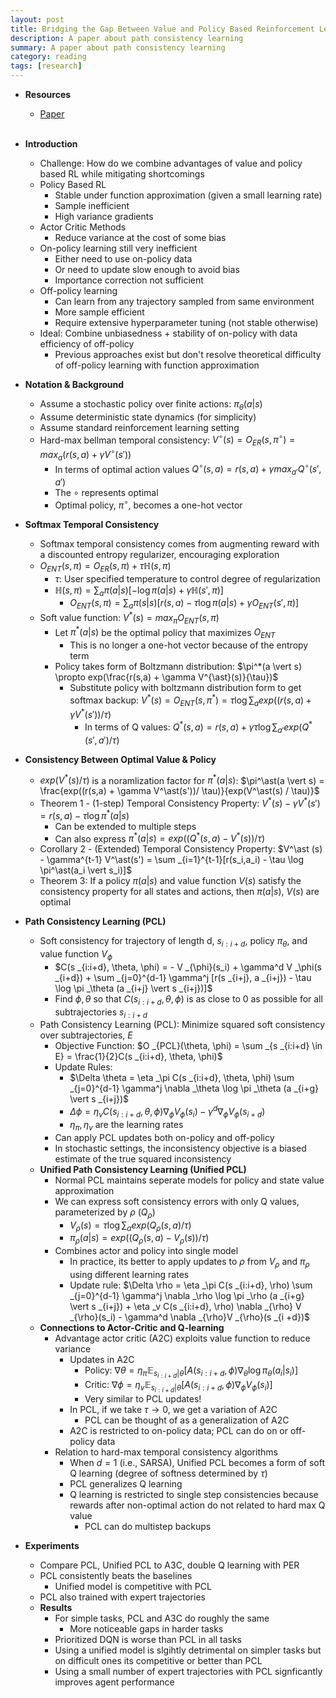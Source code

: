 ```yaml
---
layout: post
title: Bridging the Gap Between Value and Policy Based Reinforcement Learning
description: A paper about path consistency learning
summary: A paper about path consistency learning
category: reading
tags: [research]
---
```


* **Resources**
    - [Paper](https://arxiv.org/abs/1702.08892)
<br><br/>

* **Introduction**
    * Challenge: How do we combine advantages of value and policy based RL while mitigating shortcomings
    * Policy Based RL
        * Stable under function approximation (given a small learning rate)
        * Sample inefficient
        * High variance gradients
    * Actor Critic Methods
        * Reduce variance at the cost of some bias
    * On-policy learning still very inefficient
        * Either need to use on-policy data
        * Or need to update slow enough to avoid bias
        * Importance correction not sufficient
    * Off-policy learning 
        * Can learn from any trajectory sampled from same environment
        * More sample efficient
        * Require extensive hyperparameter tuning (not stable otherwise)
    * Ideal: Combine unbiasedness + stability of on-policy with data efficiency of off-policy
        * Previous approaches exist but don't resolve theoretical difficulty of off-policy learning with function approximation
* **Notation & Background**
    * Assume a stochastic policy over finite actions: $\pi _\theta(a \vert s)$
    * Assume deterministic state dynamics (for simplicity)
    * Assume standard reinforcement learning setting
    * Hard-max bellman temporal consistency: $V^\circ(s) = O _{ER}(s, \pi^\circ) = max_a (r(s,a) + \gamma V^\circ(s'))$
        * In terms of optimal action values $Q^\circ(s,a) = r(s,a) + \gamma max _{a'}Q^\circ(s',a')$
        * The $\circ$ represents optimal
        * Optimal policy, $\pi^\circ$, becomes a one-hot vector
* **Softmax Temporal Consistency**
    * Softmax temporal consistency comes from augmenting reward with a discounted entropy regularizer, encouraging exploration
    * $O _{ENT}(s, \pi) = O _{ER} (s, \pi) + \tau \mathbb{H}(s, \pi)$
        * $\tau$: User specified temperature to control degree of regularization
        * $\mathbb{H}(s, \pi) = \sum_a \pi(a \vert s)[- \log \pi(a \vert s) + \gamma \mathbb{H}(s', \pi)]$
            * $O _{ENT}(s, \pi) = \sum_a \pi(s \vert s)[r(s,a) - \tau \log \pi(a \vert s) + \gamma O _{ENT}(s', \pi)]$
    * Soft value function: $V^* (s) = max_\pi O _{ENT}(s, \pi)$ 
        * Let $\pi^*(a \vert s)$ be the optimal policy that maximizes $O _{ENT}$
            * This is no longer a one-hot vector because of the entropy term
        * Policy takes form of Boltzmann distribution: $\pi^*(a \vert s) \propto exp(\frac{r(s,a) + \gamma V^{\ast}(s)}{\tau})$
            * Substitute policy with boltzmann distribution form to get softmax backup: $V^*(s) = O _{ENT}(s, \pi^\ast) = \tau \log \sum_a exp((r(s,a) + \gamma V^\ast(s'))/ \tau)$
                * In terms of Q values: $Q^\ast(s,a) = r(s,a) + \gamma \tau \log \sum _{a'} exp(Q^\ast(s',a')/ \tau)$
* **Consistency Between Optimal Value & Policy**
    * $exp(V^\ast(s) / \tau)$ is a noramlization factor for $\pi^\ast(a \vert s)$: $\pi^\ast(a \vert s) = \frac{exp((r(s,a) + \gamma V^\ast(s'))/ \tau)}{exp(V^\ast(s) / \tau)}$
    * Theorem 1 - (1-step) Temporal Consistency Property: $V^\ast (s) - \gamma V^\ast(s') = r(s,a) - \tau \log \pi^\ast(a \vert s)$
        * Can be extended to multiple steps
        * Can also express $\pi^\ast(a \vert s) = exp((Q^\ast(s,a) - V^\ast(s)) / \tau)$
    * Corollary 2 - (Extended) Temporal Consistency Property: $V^\ast (s) - \gamma^{t-1} V^\ast(s') = \sum _{i=1}^{t-1}[r(s_i,a_i) - \tau \log \pi^\ast(a_i \vert s_i)]$
    * Theorem 3: If a policy $\pi(a \vert s)$ and value function $V(s)$ satisfy the consistency property for all states and actions, then $\pi(a \vert s)$, $V(s)$ are optimal
* **Path Consistency Learning (PCL)**
    * Soft consistency for trajectory of length d, $s _{i:i+d}$, policy $\pi _\theta$, and value function $V _{\phi}$
        * $C(s _{i:i+d}, \theta, \phi) = - V _{\phi}(s_i) + \gamma^d V _\phi(s _{i+d}) + \sum _{j=0}^{d-1} \gamma^j [r(s _{i+j}, a _{i+j}) - \tau \log \pi _\theta (a _{i+j} \vert s _{i+j})]$
        * Find $\phi, \theta$ so that $C(s _{i:i+d}, \theta, \phi)$ is as close to 0 as possible for all subtrajectories $s _{i:i+d}$
    * Path Consistency Learning (PCL): Minimize squared soft consistency over subtrajectories, $E$
        * Objective Function: $O _{PCL}(\theta, \phi) = \sum _{s _{i:i+d} \in E} = \frac{1}{2}C(s _{i:i+d}, \theta, \phi)$
        * Update Rules:
            * $\Delta \theta = \eta _\pi C(s _{i:i+d}, \theta, \phi) \sum _{j=0}^{d-1} \gamma^j \nabla _\theta \log \pi _\theta (a _{i+g} \vert s _{i+j})$
            * $\Delta \phi = \eta _v C(s _{i:i+d}, \theta, \phi) \nabla _{\phi} V _{\phi}(s_i) - \gamma^d \nabla _{\phi}V _{\phi}(s _{i +d})$
            * $\eta _{\pi}, \eta_v$ are the learning rates
        * Can apply PCL updates both on-policy and off-policy
        * In stochastic settings, the inconsistency objective is a biased estimate of the true squared inconsistency
    * **Unified Path Consistency Learning (Unified PCL)**
        * Normal PCL maintains seperate models for policy and state value approximation
        * We can express soft consistency errors with only Q values, parameterized by $\rho$ ($Q _\rho$)
            * $V _\rho (s) = \tau \log \sum_a exp(Q _\rho (s,a) / \tau)$
            * $\pi _\rho (a\vert s) = exp((Q _\rho (s,a) - V _\rho(s))/\tau)$
        * Combines actor and policy into single model
            * In practice, its better to apply updates to $\rho$ from $V _\rho$ and $\pi _\rho$ using different learning rates
            * Update rule: $\Delta \rho = \eta _\pi C(s _{i:i+d}, \rho) \sum _{j=0}^{d-1} \gamma^j \nabla _\rho \log \pi _\rho (a _{i+g} \vert s _{i+j}) + \eta _v C(s _{i:i+d}, \rho) \nabla _{\rho} V _{\rho}(s_i) - \gamma^d \nabla _{\rho}V _{\rho}(s _{i +d})$
    * **Connections to Actor-Critic and Q-learning**
        * Advantage actor critic (A2C) exploits value function to reduce variance
            * Updates in A2C
                * Policy: $\nabla \theta = \eta _\pi \mathbb{E} _{s _{i:i+d} \vert \theta}[A(s _{i:i+d}, \phi) \nabla _{\theta} \log \pi _{\theta}(a_i \vert s_i)]$
                * Critic: $\nabla \phi = \eta _v \mathbb{E} _{s _{i:i+d} \vert \theta}[A(s _{i:i+d}, \phi) \nabla _{\phi} V _{\phi}(s_i)]$
                * Very similar to PCL updates!
            * In PCL, if we take $\tau \rightarrow 0$, we get a variation of A2C
                * PCL can be thought of as a generalization of A2C
            * A2C is restricted to on-policy data; PCL can do on or off-policy data
        * Relation to hard-max temporal consistency algorithms
            * When $d = 1$ (i.e., SARSA), Unified PCL becomes a form of soft Q learning (degree of softness determined by $\tau$)
            * PCL generalizes Q learning
            * Q learning is restricted to single step consistencies because rewards after non-optimal action do not related to hard max Q value
                * PCL can do multistep backups
* **Experiments**
    * Compare PCL, Unified PCL to A3C, double Q learning with PER
    * PCL consistently beats the baselines
        * Unified model is competitive with PCL
    * PCL also trained with expert trajectories
    * **Results**
        * For simple tasks, PCL and A3C do roughly the same
            * More noticeable gaps in harder tasks
        * Prioritized DQN is worse than PCL in all tasks
        * Using a unified model is slgihtly detrimental on simpler tasks but on difficult ones its competitive or better than PCL
        * Using a small number of expert trajectories with PCL signficantly improves agent performance
